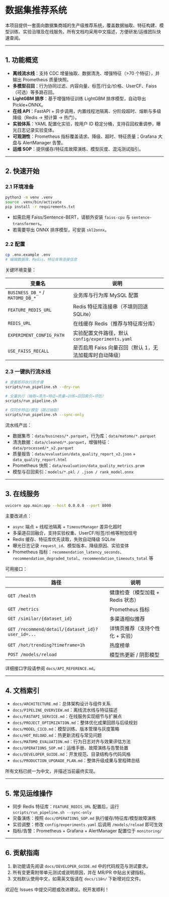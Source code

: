 # 数据集推荐系统

本项目提供一套面向数据集商城的生产级推荐系统，覆盖数据抽取、特征构建、模型训练、实验治理及在线服务。所有文档均采用中文描述，方便研发/运维团队快速查阅。

---

## 1. 功能概览

- **离线流水线**：支持 CDC 增量抽取、数据清洗、增强特征（>70 个特征），并输出 Prometheus 质量快照。
- **多模型召回**：行为协同过滤、内容向量、标签/行业/价格、UserCF、Faiss（可选）等多路召回。
- **LightGBM 排序**：基于增强特征训练 LightGBM 排序模型，自动导出 Pickle+ONNX。
- **在线 API**：FastAPI + 异步调用，内置线程池隔离、分阶段超时、熔断与多级降级（Redis → 预计算 → 热门）。
- **实验体系**：YAML 配置化实验，按用户 ID 稳定分桶，支持召回权重调参，曝光日志记录实验变体。
- **可观测性**：Prometheus 指标覆盖请求、降级、超时、特征质量；Grafana 大盘与 AlertManager 告警。
- **运维 SOP**：提供缓存/特征库故障演练、模型灰度、混沌测试指引。

---

## 2. 快速开始

### 2.1 环境准备

```bash
python3 -m venv .venv
source .venv/bin/activate
pip install -r requirements.txt
```

- 如需启用 Faiss/Sentence-BERT，请额外安装 `faiss-cpu` 与 `sentence-transformers`。
- 若需要导出 ONNX 排序模型，可安装 `skl2onnx`。

### 2.2 配置

```bash
cp .env.example .env
# 编辑数据库、Redis、特征库等连接信息
```

关键环境变量：

| 变量名 | 说明 |
| --- | --- |
| `BUSINESS_DB_*` / `MATOMO_DB_*` | 业务库与行为库 MySQL 配置 |
| `FEATURE_REDIS_URL` | Redis 特征库连接串（不填则回退 SQLite） |
| `REDIS_URL` | 在线缓存 Redis（推荐与特征库分库） |
| `EXPERIMENT_CONFIG_PATH` | 实验配置文件路径，默认 `config/experiments.yaml` |
| `USE_FAISS_RECALL` | 是否启用 Faiss 向量召回（默认 1，无法加载库时自动降级） |

### 2.3 一键执行流水线

```bash
# 查看即将执行的步骤
scripts/run_pipeline.sh --dry-run

# 全量执行（抽取→清洗→特征→质量→训练→召回索引→评估）
scripts/run_pipeline.sh

# 仅同步特征/模型（跳过抽取）
scripts/run_pipeline.sh --sync-only
```

流水线产出：

- 数据集市：`data/business/*.parquet`，行为库：`data/matomo/*.parquet`
- 清洗数据：`data/cleaned/*.parquet`，增强特征：`data/processed/*_v2.parquet`
- 质量报告：`data/evaluation/data_quality_report_v2.json` + `data_quality_report.html`
- Prometheus 快照：`data/evaluation/data_quality_metrics.prom`
- 模型与召回索引：`models/*.pkl / .json / rank_model.onnx`

---

## 3. 在线服务

```bash
uvicorn app.main:app --host 0.0.0.0 --port 8000
```

主要改进点：

- `async` 端点 + 线程池隔离 + `TimeoutManager` 差异化超时
- 多渠道召回融合，支持实验权重、UserCF/标签/价格等附加信号
- Redis 缓存、特征库优先读取，失败自动降级 SQLite
- 曝光日志记录 `request_id`、模型版本、降级原因、实验变体
- Prometheus 指标：`recommendation_latency_seconds`、`recommendation_degraded_total`、`recommendation_timeouts_total` 等

可用接口：

| 路径 | 说明 |
| --- | --- |
| `GET /health` | 健康检查（模型加载 + Redis 状态） |
| `GET /metrics` | Prometheus 指标 |
| `GET /similar/{dataset_id}` | 多渠道相似推荐 |
| `GET /recommend/detail/{dataset_id}?user_id=...` | 详情页推荐（支持个性化 + 实验） |
| `GET /hot/trending?timeframe=1h` | 热度榜单 |
| `POST /models/reload` | 模型热更新 / 阴影模型 |

详细接口字段请参阅 `docs/API_REFERENCE.md`。

---

## 4. 文档索引

- `docs/ARCHITECTURE.md`：总体架构设计与组件关系
- `docs/PIPELINE_OVERVIEW.md`：离线流水线与特征描述
- `docs/FASTAPI_SERVICE.md`：在线服务实现细节与扩展点
- `docs/PROJECT_OPTIMIZATION.md`：整体优化成果回顾与后续规划
- `docs/MODEL_CICD.md`：模型训练、版本管理与灰度策略
- `docs/HOT_RELOAD.md`：热更新流程与常见问题
- `docs/MATOMO_EVALUATION.md`：行为日志对齐与效果评估方法
- `docs/OPERATIONS_SOP.md`：运维手册、故障演练与告警处置
- `docs/DEVELOPER_GUIDE.md`：开发规范、目录结构与代码风格
- `docs/PRODUCTION_UPGRADE_PLAN.md`：整体升级成果与里程碑总结

所有文档已统一为中文，并描述当前最终实现。

---

## 5. 常见运维操作

- 同步 Redis 特征库：`FEATURE_REDIS_URL` 配置后，运行 `scripts/run_pipeline.sh --sync-only`
- 灾备演练：按照 `docs/OPERATIONS_SOP.md` 执行缓存/特征库/模型故障演练
- 实验调整：修改 `config/experiments.yaml` 后调用 `/models/reload` 即可生效
- 指标/告警：Prometheus + Grafana + AlertManager 配置位于 `monitoring/`

---

## 6. 贡献指南

1. 新功能请先阅读 `docs/DEVELOPER_GUIDE.md` 中的代码规范与测试要求。
2. 所有变更需附带单元测试或说明原因，并在 MR/PR 中贴出关键指标。
3. 文档默认使用中文，如需英文版请在 `docs/i18n/` 下新增对应文件。

欢迎在 Issues 中提交问题或改进建议。祝开发顺利！
